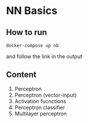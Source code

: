 # NN Basics

## How to run
```
docker-compose up nb
```
and follow the link in the output

## Content
1. Perceptron
2. Perceptron (vector-input)
3. Activation fucnctions
4. Perceptron classifier
5. Multilayer perceptron